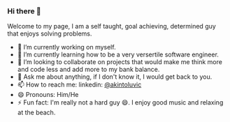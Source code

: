 ### Hi there 👋


Welcome to my page, I am a self taught, goal achieving, determined guy that enjoys solving problems.

- 🔭 I’m currently working on myself.
- 🌱 I’m currently learning how to be a very versertile software engineer. 
- 👯 I’m looking to collaborate on projects that would make me think more and code less and add more to my bank balance.
- 💬 Ask me about anything, if I don't know it, I would get back to you.
- 📫 How to reach me: linkedin: [@akintoluvic](http://www.linkedin.com/in/akintoluvic)
- 😄 Pronouns: Him/He
- ⚡ Fun fact: I'm really not a hard guy 😄. I enjoy good music and relaxing at the beach.
